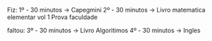 
Fiz:
1º - 30 minutos -> Capegmini 
2º - 30 minutos -> Livro matematica elementar vol 1
Prova faculdade

faltou:
3º - 30 minutos -> Livro Algoritimos
4º - 30 minutos -> Ingles
